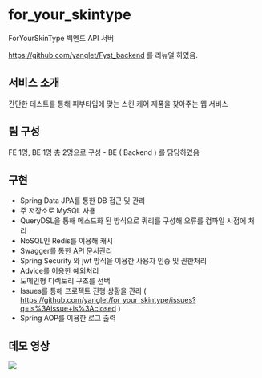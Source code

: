 # for_your_skintype
ForYourSkinType 백엔드 API 서버

https://github.com/yanglet/Fyst_backend 를 리뉴얼 하였음.

## 서비스 소개
간단한 테스트를 통해 피부타입에 맞는 스킨 케어 제품을 찾아주는 웹 서비스

## 팀 구성
FE 1명, BE 1명 총 2명으로 구성 - BE ( Backend ) 를 담당하였음

## 구현
- Spring Data JPA를 통한 DB 접근 및 관리
- 주 저장소로 MySQL 사용
- QueryDSL을 통해 메소드화 된 방식으로 쿼리를 구성해 오류를 컴파일 시점에 처리
- NoSQL인 Redis를 이용해 캐시
- Swagger를 통한 API 문서관리
- Spring Security 와 jwt 방식을 이용한 사용자 인증 및 권한처리
- Advice를 이용한 예외처리
- 도메인형 디렉토리 구조를 선택
- Issues를 통해 프로젝트 진행 상황을 관리 ( https://github.com/yanglet/for_your_skintype/issues?q=is%3Aissue+is%3Aclosed )
- Spring AOP를 이용한 로그 출력

## 데모 영상
<p>
  <img src="https://user-images.githubusercontent.com/96788792/164140645-ff03e5f1-ed9f-4418-86ea-e9611c426db9.gif">
</p>
